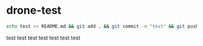 # drone-test

```sh
echo test >> README.md && git add . && git commit -m "test" && git push
```

test
test
test
test
test
test
test
